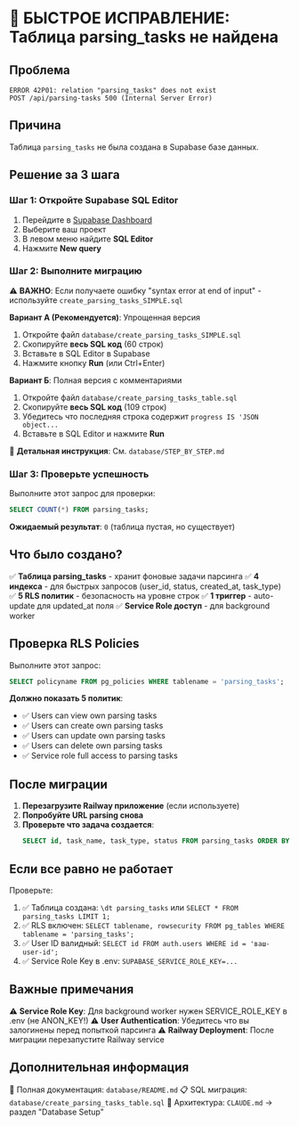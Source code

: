 # 🔧 БЫСТРОЕ ИСПРАВЛЕНИЕ: Таблица parsing_tasks не найдена

## Проблема
```
ERROR 42P01: relation "parsing_tasks" does not exist
POST /api/parsing-tasks 500 (Internal Server Error)
```

## Причина
Таблица `parsing_tasks` не была создана в Supabase базе данных.

## Решение за 3 шага

### Шаг 1: Откройте Supabase SQL Editor
1. Перейдите в [Supabase Dashboard](https://app.supabase.com)
2. Выберите ваш проект
3. В левом меню найдите **SQL Editor**
4. Нажмите **New query**

### Шаг 2: Выполните миграцию

⚠️ **ВАЖНО**: Если получаете ошибку "syntax error at end of input" - используйте `create_parsing_tasks_SIMPLE.sql`

**Вариант А (Рекомендуется)**: Упрощенная версия
1. Откройте файл `database/create_parsing_tasks_SIMPLE.sql`
2. Скопируйте **весь SQL код** (60 строк)
3. Вставьте в SQL Editor в Supabase
4. Нажмите кнопку **Run** (или Ctrl+Enter)

**Вариант Б**: Полная версия с комментариями
1. Откройте файл `database/create_parsing_tasks_table.sql`
2. Скопируйте **весь SQL код** (109 строк)
3. Убедитесь что последняя строка содержит `progress IS 'JSON object...`
4. Вставьте в SQL Editor и нажмите **Run**

📖 **Детальная инструкция**: См. `database/STEP_BY_STEP.md`

### Шаг 3: Проверьте успешность
Выполните этот запрос для проверки:
```sql
SELECT COUNT(*) FROM parsing_tasks;
```

**Ожидаемый результат**: `0` (таблица пустая, но существует)

## Что было создано?

✅ **Таблица parsing_tasks** - хранит фоновые задачи парсинга
✅ **4 индекса** - для быстрых запросов (user_id, status, created_at, task_type)
✅ **5 RLS политик** - безопасность на уровне строк
✅ **1 триггер** - auto-update для updated_at поля
✅ **Service Role доступ** - для background worker

## Проверка RLS Policies

Выполните этот запрос:
```sql
SELECT policyname FROM pg_policies WHERE tablename = 'parsing_tasks';
```

**Должно показать 5 политик**:
- ✅ Users can view own parsing tasks
- ✅ Users can create own parsing tasks
- ✅ Users can update own parsing tasks
- ✅ Users can delete own parsing tasks
- ✅ Service role full access to parsing tasks

## После миграции

1. **Перезагрузите Railway приложение** (если используете)
2. **Попробуйте URL parsing снова**
3. **Проверьте что задача создается**:
   ```sql
   SELECT id, task_name, task_type, status FROM parsing_tasks ORDER BY created_at DESC LIMIT 5;
   ```

## Если все равно не работает

Проверьте:
1. ✅ Таблица создана: `\dt parsing_tasks` или `SELECT * FROM parsing_tasks LIMIT 1;`
2. ✅ RLS включен: `SELECT tablename, rowsecurity FROM pg_tables WHERE tablename = 'parsing_tasks';`
3. ✅ User ID валидный: `SELECT id FROM auth.users WHERE id = 'ваш-user-id';`
4. ✅ Service Role Key в .env: `SUPABASE_SERVICE_ROLE_KEY=...`

## Важные примечания

⚠️ **Service Role Key**: Для background worker нужен SERVICE_ROLE_KEY в .env (не ANON_KEY!)
⚠️ **User Authentication**: Убедитесь что вы залогинены перед попыткой парсинга
⚠️ **Railway Deployment**: После миграции перезапустите Railway service

## Дополнительная информация

📖 Полная документация: `database/README.md`
📋 SQL миграция: `database/create_parsing_tasks_table.sql`
📝 Архитектура: `CLAUDE.md` → раздел "Database Setup"
